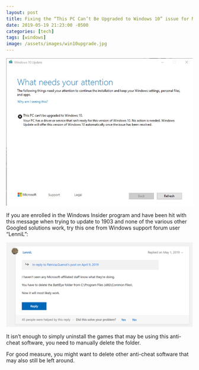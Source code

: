 ```yaml
---
layout: post
title: Fixing the “This PC Can’t Be Upgraded to Windows 10” issue for May update 1903 (for real)
date: 2019-05-19 21:23:00 -0500
categories: [tech]
tags: [windows]
image: /assets/images/win10upgrade.jpg
---
```


![Windows 10 Upgrade Failure](/assets/images/win10upgrade.jpg)

If you are enrolled in the Windows Insider program and have been hit with this message when trying to update to 1903 and none of the various other Googled solutions work, try this one from Windows support forum user “LenniL”:
<!--more-->

![Windows Forum Post](/assets/images/win10lennil.png)

It isn’t enough to simply uninstall the games that may be using this anti-cheat software, you need to manually delete the folder.

For good measure, you might want to delete other anti-cheat software that may also still be left around.
